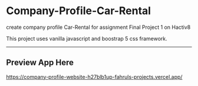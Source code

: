 # Company-Profile-Car-Rental
create company profile Car-Rental for assignment Final Project 1 on Hactiv8

This project uses vanilla javascript and boostrap 5 css framework.

---
## Preview App Here
https://company-profile-website-h27blb1up-fahruls-projects.vercel.app/
